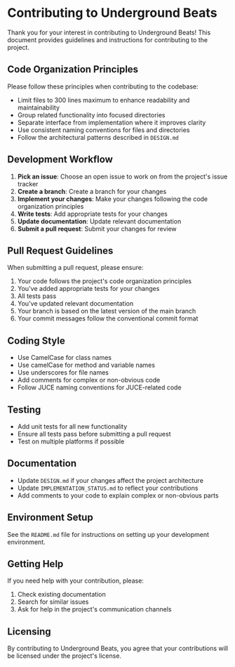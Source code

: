 # Contributing to Underground Beats

Thank you for your interest in contributing to Underground Beats! This document provides guidelines and instructions for contributing to the project.

## Code Organization Principles

Please follow these principles when contributing to the codebase:

- Limit files to 300 lines maximum to enhance readability and maintainability
- Group related functionality into focused directories
- Separate interface from implementation where it improves clarity
- Use consistent naming conventions for files and directories
- Follow the architectural patterns described in `DESIGN.md`

## Development Workflow

1. **Pick an issue**: Choose an open issue to work on from the project's issue tracker
2. **Create a branch**: Create a branch for your changes
3. **Implement your changes**: Make your changes following the code organization principles
4. **Write tests**: Add appropriate tests for your changes
5. **Update documentation**: Update relevant documentation
6. **Submit a pull request**: Submit your changes for review

## Pull Request Guidelines

When submitting a pull request, please ensure:

1. Your code follows the project's code organization principles
2. You've added appropriate tests for your changes
3. All tests pass
4. You've updated relevant documentation
5. Your branch is based on the latest version of the main branch
6. Your commit messages follow the conventional commit format

## Coding Style

- Use CamelCase for class names
- Use camelCase for method and variable names
- Use underscores for file names
- Add comments for complex or non-obvious code
- Follow JUCE naming conventions for JUCE-related code

## Testing

- Add unit tests for all new functionality
- Ensure all tests pass before submitting a pull request
- Test on multiple platforms if possible

## Documentation

- Update `DESIGN.md` if your changes affect the project architecture
- Update `IMPLEMENTATION_STATUS.md` to reflect your contributions
- Add comments to your code to explain complex or non-obvious parts

## Environment Setup

See the `README.md` file for instructions on setting up your development environment.

## Getting Help

If you need help with your contribution, please:

1. Check existing documentation
2. Search for similar issues
3. Ask for help in the project's communication channels

## Licensing

By contributing to Underground Beats, you agree that your contributions will be licensed under the project's license.